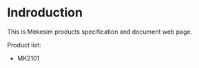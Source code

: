 # Indroduction

This is Mekesim products specification and document web page.

Product list:

- MK2101
